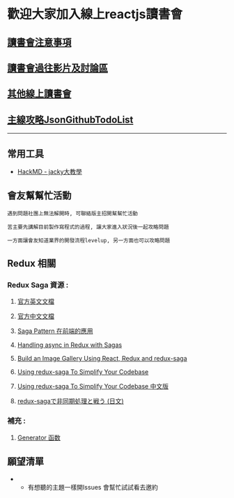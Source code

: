 # 歡迎大家加入線上reactjs讀書會

## [讀書會注意事項](https://github.com/onlinereadbook/bookreactjs/tree/master/%E8%AE%80%E6%9B%B8%E6%9C%83%E6%B3%A8%E6%84%8F%E4%BA%8B%E9%A0%85)

## [讀書會過往影片及討論區](https://github.com/onlinereadbook/bookreactjs/tree/master/%E8%AE%80%E6%9B%B8%E6%9C%83%E9%81%8E%E5%BE%80%E5%BD%B1%E7%89%87%E5%8F%8A%E8%A8%8E%E8%AB%96%E5%8D%80)

## [其他線上讀書會](https://github.com/onlinereadbook/bookreactjs/tree/master/其他線上讀書會)

## [主線攻略JsonGithubTodoList](http://goo.gl/VxQ0ab)

---

## 常用工具

- [HackMD - jacky大教學](https://www.youtube.com/watch?v=8maKJ6CJ9no)

## 會友幫幫忙活動

```
遇到問題社團上無法解開時, 可聯絡版主招開幫幫忙活動

苦主要先講解目前製作寫程式的過程, 讓大家進入狀況後一起攻略問題

一方面讓會友知道業界的開發流程levelup, 另一方面也可以攻略問題
```
## Redux 相關

### Redux Saga 資源 :

1. [官方英文文檔](https://goo.gl/842OA0)

2. [官方中文文檔](https://goo.gl/C8lJRy)

3. [Saga Pattern 在前端的應用](https://goo.gl/SeSJDc)

4. [Handling async in Redux with Sagas](https://goo.gl/RFN4vH)

5. [Build an Image Gallery Using React, Redux and redux-saga](https://goo.gl/40e2e1)

6. [Using redux-saga To Simplify Your Codebase](https://goo.gl/Kkf3fy)

7. [Using redux-saga To Simplify Your Codebase 中文版](https://goo.gl/T9JdqY)

8. [redux-sagaで非同期処理と戦う (日文)](https://goo.gl/NPyYsE)

### 補充 :

1. [Generator 函数](https://goo.gl/jkJ1TF)

## 願望清單

- * 有想聽的主題一樣開Issues 會幫忙試試看去邀約

